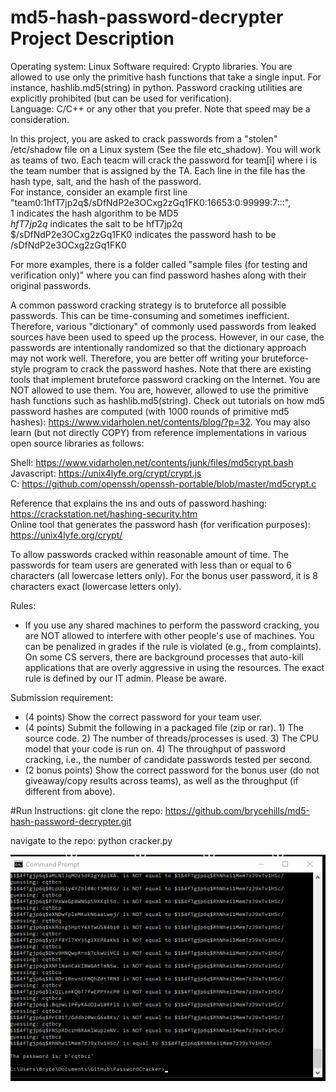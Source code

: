 # md5-hash-password-decrypter Project Description
Operating system: Linux 
Software required: Crypto libraries. You are allowed to use only the primitive hash functions that take a single input. For instance, hashlib.md5(string) in python.   Password cracking utilities are explicitly prohibited (but can be used for verification).  
Language: C/C++ or any other that you prefer. Note that speed may be a consideration.  


In this project, you are asked to crack passwords from a "stolen" /etc/shadow file on a Linux system (See the file etc_shadow). You will work as teams of two. Each   teacm will crack the password for team[i] where i is the team number that is assigned by the TA. Each line in the file has the hash type, salt, and the hash of the   password.  
For instance, consider an example first line "team0:$1$hfT7jp2q$/sDfNdP2e3OCxg2zGq1FK0:16653:0:99999:7:::",   
$1$ indicates the hash algorithm to be MD5  
$hfT7jp2q$ indicates the salt to be hfT7jp2q  
$/sDfNdP2e3OCxg2zGq1FK0 indicates the password hash to be /sDfNdP2e3OCxg2zGq1FK0  

For more examples, there is a folder called "sample files (for testing and verification only)" where you can find password hashes along with their original passwords.  

A common password cracking strategy is to bruteforce all possible passwords. This can be time-consuming and sometimes inefficient. Therefore, various "dictionary" of   commonly used passwords from leaked sources have been used to speed up the process. However, in our case, the passwords are intentionally randomized so that the    dictionary approach may not work well. Therefore, you are better off writing your bruteforce-style program to crack the password hashes. Note that there are existing   tools that implement bruteforce password cracking on the Internet. You are NOT allowed to use them. You are, however, allowed to use the primitive hash functions such   as hashlib.md5(string). Check out tutorials on how md5 password hashes are computed (with 1000 rounds of primitive md5 hashes):    https://www.vidarholen.net/contents/blog/?p=32. You may also learn (but not directly COPY) from reference implementations in various open source libraries as follows:  

Shell: https://www.vidarholen.net/contents/junk/files/md5crypt.bash  
Javascript: https://unix4lyfe.org/crypt/crypt.js  
C: https://github.com/openssh/openssh-portable/blob/master/md5crypt.c  

Reference that explains the ins and outs of password hashing: https://crackstation.net/hashing-security.htm  
Online tool that generates the password hash (for verification purposes): https://unix4lyfe.org/crypt/  

To allow passwords cracked within reasonable amount of time. The passwords for team users are generated with less than or equal to 6 characters (all lowercase letters   only). For the bonus user password, it is 8 characters exact (lowercase letters only).  

Rules:  
- If you use any shared machines to perform the password cracking, you are NOT allowed to interfere with other people's use of machines. You can be penalized in grades   if the rule is violated (e.g., from complaints). On some CS servers, there are background processes that auto-kill applications that are overly aggressive in using   the resources. The exact rule is defined by our IT admin. Please be aware.   


Submission requirement:   
- (4 points) Show the correct password for your team user.  
- (4 points) Submit the following in a packaged file (zip or rar). 1) The source code. 2) The number of threads/processes is used. 3) The CPU model that your code is   run on. 4) The throughput of password cracking, i.e., the number of candidate passwords tested per second.  
- (2 bonus points) Show the correct password for the bonus user (do not giveaway/copy results across teams), as well as the throughput (if different from above).  

#Run Instructions:
git clone the repo: https://github.com/brycehills/md5-hash-password-decrypter.git  
  
navigate to the repo: python cracker.py  

![alt text](https://github.com/brycehills/md5-hash-password-decrypter/blob/main/passwordcracked.png?raw=true)


